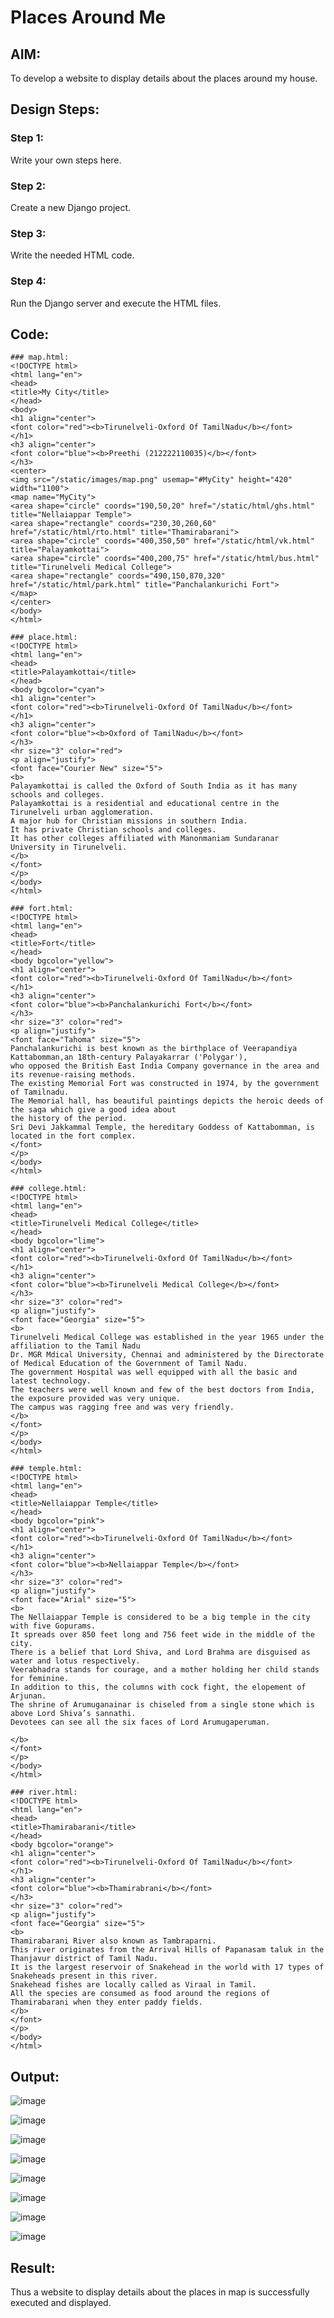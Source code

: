 # Places Around Me
## AIM:
To develop a website to display details about the places around my house.

## Design Steps:

### Step 1:
Write your own steps here.
### Step 2:
Create a new Django project.
### Step 3:
Write the needed HTML code.
### Step 4:
Run the Django server and execute the HTML files.

## Code:
```
### map.html:
<!DOCTYPE html>
<html lang="en">
<head>
<title>My City</title>
</head>
<body>
<h1 align="center">
<font color="red"><b>Tirunelveli-Oxford Of TamilNadu</b></font>
</h1>
<h3 align="center">
<font color="blue"><b>Preethi (212222110035)</b></font>
</h3>
<center>
<img src="/static/images/map.png" usemap="#MyCity" height="420" width="1100">
<map name="MyCity">
<area shape="circle" coords="190,50,20" href="/static/html/ghs.html" title="Nellaiappar Temple">
<area shape="rectangle" coords="230,30,260,60" href="/static/html/rto.html" title="Thamirabarani">
<area shape="circle" coords="400,350,50" href="/static/html/vk.html" title="Palayamkottai">
<area shape="circle" coords="400,200,75" href="/static/html/bus.html" title="Tirunelveli Medical College">
<area shape="rectangle" coords="490,150,870,320" href="/static/html/park.html" title="Panchalankurichi Fort">
</map>
</center>
</body>
</html>

### place.html:
<!DOCTYPE html>
<html lang="en">
<head>
<title>Palayamkottai</title>
</head>
<body bgcolor="cyan">
<h1 align="center">
<font color="red"><b>Tirunelveli-Oxford Of TamilNadu</b></font>
</h1>
<h3 align="center">
<font color="blue"><b>Oxford of TamilNadu</b></font>
</h3>
<hr size="3" color="red">
<p align="justify">
<font face="Courier New" size="5">
<b>
Palayamkottai is called the Oxford of South India as it has many schools and colleges.
Palayamkottai is a residential and educational centre in the Tirunelveli urban agglomeration.
A major hub for Christian missions in southern India.
It has private Christian schools and colleges.
It has other colleges affiliated with Manonmaniam Sundaranar University in Tirunelveli.
</b>
</font>
</p>
</body>
</html>

### fort.html:
<!DOCTYPE html>
<html lang="en">
<head>
<title>Fort</title>
</head>
<body bgcolor="yellow">
<h1 align="center">
<font color="red"><b>Tirunelveli-Oxford Of TamilNadu</b></font>
</h1>
<h3 align="center">
<font color="blue"><b>Panchalankurichi Fort</b></font>
</h3>
<hr size="3" color="red">
<p align="justify">
<font face="Tahoma" size="5">
Panchalankurichi is best known as the birthplace of Veerapandiya Kattabomman,an 18th-century Palayakarrar ('Polygar'),
who opposed the British East India Company governance in the area and its revenue-raising methods.
The existing Memorial Fort was constructed in 1974, by the government of Tamilnadu.
The Memorial hall, has beautiful paintings depicts the heroic deeds of the saga which give a good idea about 
the history of the period.
Sri Devi Jakkammal Temple, the hereditary Goddess of Kattabomman, is located in the fort complex.
</font>
</p>
</body>
</html>

### college.html:
<!DOCTYPE html>
<html lang="en">
<head>
<title>Tirunelveli Medical College</title>
</head>
<body bgcolor="lime">
<h1 align="center">
<font color="red"><b>Tirunelveli-Oxford Of TamilNadu</b></font>
</h1>
<h3 align="center">
<font color="blue"><b>Tirunelveli Medical College</b></font>
</h3>
<hr size="3" color="red">
<p align="justify">
<font face="Georgia" size="5">
<b>
Tirunelveli Medical College was established in the year 1965 under the affiliation to the Tamil Nadu 
Dr. MGR Mdical University, Chennai and administered by the Directorate of Medical Education of the Government of Tamil Nadu.
The government Hospital was well equipped with all the basic and latest technology.
The teachers were well known and few of the best doctors from India, the exposure provided was very unique.
The campus was ragging free and was very friendly.
</b>
</font>
</p>
</body>
</html>

### temple.html:
<!DOCTYPE html>
<html lang="en">
<head>
<title>Nellaiappar Temple</title>
</head>
<body bgcolor="pink">
<h1 align="center">
<font color="red"><b>Tirunelveli-Oxford Of TamilNadu</b></font>
</h1>
<h3 align="center">
<font color="blue"><b>Nellaiappar Temple</b></font>
</h3>
<hr size="3" color="red">
<p align="justify">
<font face="Arial" size="5">
<b>
The Nellaiappar Temple is considered to be a big temple in the city with five Gopurams.
It spreads over 850 feet long and 756 feet wide in the middle of the city. 
There is a belief that Lord Shiva, and Lord Brahma are disguised as water and lotus respectively.
Veerabhadra stands for courage, and a mother holding her child stands for feminine. 
In addition to this, the columns with cock fight, the elopement of Arjunan.
The shrine of Arumuganainar is chiseled from a single stone which is above Lord Shiva’s sannathi.
Devotees can see all the six faces of Lord Arumugaperuman.

</b>
</font>
</p>
</body>
</html>

### river.html:
<!DOCTYPE html>
<html lang="en">
<head>
<title>Thamirabarani</title>
</head>
<body bgcolor="orange">
<h1 align="center">
<font color="red"><b>Tirunelveli-Oxford Of TamilNadu</b></font>
</h1>
<h3 align="center">
<font color="blue"><b>Thamirabrani</b></font>
</h3>
<hr size="3" color="red">
<p align="justify">
<font face="Georgia" size="5">
<b>
Thamirabarani River also known as Tambraparni.
This river originates from the Arrival Hills of Papanasam taluk in the Thanjavur district of Tamil Nadu.
It is the largest reservoir of Snakehead in the world with 17 types of Snakeheads present in this river.
Snakehead fishes are locally called as Viraal in Tamil.
All the species are consumed as food around the regions of Thamirabarani when they enter paddy fields.
</b>
</font>
</p>
</body>
</html>
```
## Output:

![image](https://user-images.githubusercontent.com/120115840/233788885-8e1574f8-fb68-4087-816d-e50c36191b33.png)

![image](https://user-images.githubusercontent.com/120115840/233788857-b1e08a31-e716-44d6-9cdb-5b2ebcaa45c0.png)

![image](https://user-images.githubusercontent.com/120115840/233788909-1052b00b-f898-4cec-a122-3511077d3086.png)

![image](https://user-images.githubusercontent.com/120115840/233788931-0089f3fa-c377-40d9-be0f-5c6de4f321b4.png)

![image](https://user-images.githubusercontent.com/120115840/233788944-49e1741f-8e94-4313-915f-6570bcb310f9.png)

![image](https://user-images.githubusercontent.com/120115840/233788952-8e303e6f-db4d-4a42-8878-79a73938ad50.png)

![image](https://user-images.githubusercontent.com/120115840/233789127-d8396984-f53b-4a2c-acf6-b1424653b50e.png)

![image](https://user-images.githubusercontent.com/120115840/233789157-a0c83c14-b200-45db-beea-3081353734a3.png)

## Result:
Thus a website to display details about the places in map is successfully executed and displayed.
